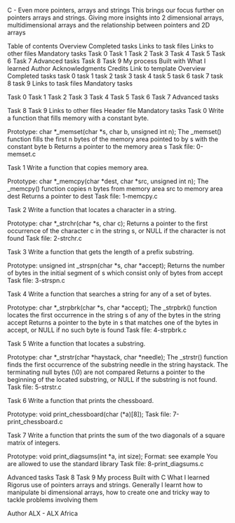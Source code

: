 C - Even more pointers, arrays and strings
This brings our focus further on pointers arrays and strings. Giving more insights into 2 dimensional arrays, multidimensional arrays and the relationship between pointers and 2D arrays

Table of contents
Overview
Completed tasks
Links to task files
Links to other files
Mandatory tasks
Task 0
Task 1
Task 2
Task 3
Task 4
Task 5
Task 6
Task 7
Advanced tasks
Task 8
Task 9
My process
Built with
What I learned
Author
Acknowledgments
Credits
Link to template
Overview
Completed tasks
 task 0
 task 1
 task 2
 task 3
 task 4
 task 5
 task 6
 task 7
 task 8
 task 9
Links to task files
Mandatory tasks

Task 0
Task 1
Task 2
Task 3
Task 4
Task 5
Task 6
Task 7
Advanced tasks

Task 8
Task 9
Links to other files
Header file
Mandatory tasks
Task 0
Write a function that fills memory with a constant byte.

Prototype: char *_memset(char *s, char b, unsigned int n);
The _memset() function fills the first n bytes of the memory area pointed to by s with the constant byte b
Returns a pointer to the memory area s
Task file: 0-memset.c

Task 1
Write a function that copies memory area.

Prototype: char *_memcpy(char *dest, char *src, unsigned int n);
The _memcpy() function copies n bytes from memory area src to memory area dest
Returns a pointer to dest
Task file: 1-memcpy.c

Task 2
Write a function that locates a character in a string.

Prototype: char *_strchr(char *s, char c);
Returns a pointer to the first occurrence of the character c in the string s, or NULL if the character is not found
Task file: 2-strchr.c

Task 3
Write a function that gets the length of a prefix substring.

Prototype: unsigned int _strspn(char *s, char *accept);
Returns the number of bytes in the initial segment of s which consist only of bytes from accept
Task file: 3-strspn.c

Task 4
Write a function that searches a string for any of a set of bytes.

Prototype: char *_strpbrk(char *s, char *accept);
The _strpbrk() function locates the first occurrence in the string s of any of the bytes in the string accept
Returns a pointer to the byte in s that matches one of the bytes in accept, or NULL if no such byte is found
Task file: 4-strpbrk.c

Task 5
Write a function that locates a substring.

Prototype: char *_strstr(char *haystack, char *needle);
The _strstr() function finds the first occurrence of the substring needle in the string haystack. The terminating null bytes (\0) are not compared Returns a pointer to the beginning of the located substring, or NULL if the substring is not found.
Task file: 5-strstr.c

Task 6
Write a function that prints the chessboard.

Prototype: void print_chessboard(char (*a)[8]);
Task file: 7-print_chessboard.c

Task 7
Write a function that prints the sum of the two diagonals of a square matrix of integers.

Prototype: void print_diagsums(int *a, int size);
Format: see example
You are allowed to use the standard library
Task file: 8-print_diagsums.c

Advanced tasks
Task 8
Task 9
My process
Built with
C
What I learned
Rigorus use of pointers arrays and strings. Generally I learnt how to manipulate bi dimensional arrays, how to create one and tricky way to tackle problems involving them

Author
ALX - ALX Africa
